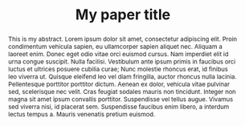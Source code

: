 ---
# --- METADATA ---
layout: pub # Do not change
tag: research # Do not change
permalink: /publications/example # Paper URL; keep it concise, e.g., paper acronym
featured: false # If true, will be featured on home page
publication-date: 02-23 # MM-YY; for filtering purposes

# --- PAPER INFORMATION ---
title: My paper title
format-title: # This is helpful for long titles; will be broken down according to syntax for paper webpage; e.g., My very <br> long paper title
authors:
    - name: First Last
      institution: McGill University
      link: # Author's website; if none, put Google Scholar or LinkedIn
      joint-first: True # If true, will include a note for equal contribution
      mgl-member: True # Set to true if author is a member of the MGL; will underline authors in formatting to highlight contrib
      internship: True # If true, will include internship-note (see below)

    - name: First Last
      institution: Massachussets Institute of Technology
      link: #
      joint-first: True

    - name: First Last
      institution: Princeton University
      link: https://www.princeton.edu/

    - name: Derek Nowrouzezahrai
      institution: McGill University
      link: https://www.cim.mcgill.ca/~derek/
      mgl-member: True

journal: Journal name
journal-note: Journal note # e.g., SIGGRAPH Asia; leave empty if none
volume: # Leave empty if not provided by publisher
number:
article-no:
doi: XXX.XXX
month: Month
year: 2023

# --- CONFERENCE INFORMATION & NOTES ---
location:
  city: Los Angeles
  country: USA # Country; look up https://icons8.com/icon/set/flags/color (Flags of countries) for correct spelling; it will include a country icon
  continent: Americas # For America, write "Americas"; if remote, write "Remote"

# --- NOTES ---
spotlight-note: Spotlight # e.g., Poster, Oral, Spotlight
internship-note: Work done during an internship at Company Y <i class="bi bi-nvidia"></i> # Mention internship work, if paper was done in collaboration with industry; check https://icons.getbootstrap.com/ for possible icons
award-note: Best Paper Award # Include paper award, if it exists

# --- THUMBNAIL, TEASER & ABSTRACT ---
thumbnail: http://placehold.it/400x400 # Paper thumbnail; must be square dimension; named /assets/YYYY-author-acronym/acronym-thumb.png
teaser: http://placehold.it/1200x400 # Paper teaser; any dimensions; named /assets/YYYY-author-acronym/acronym-teaser.png; optional
teaser-caption: |
  This is a caption for the teaser. Lorem ipsum dolor sit amet, consectetur adipiscing elit. Proin condimentum vehicula sapien, eu ullamcorper sapien aliquet nec. Aliquam a laoreet enim. Donec eget odio vitae orci euismod cursus. Nam imperdiet elit id urna congue suscipit. Nulla facilisi. 
abstract: |
  This is my abstract. Lorem ipsum dolor sit amet, consectetur adipiscing elit. Proin condimentum vehicula sapien, eu ullamcorper sapien aliquet nec. Aliquam a laoreet enim. Donec eget odio vitae orci euismod cursus. Nam imperdiet elit id urna congue suscipit. Nulla facilisi. Vestibulum ante ipsum primis in faucibus orci luctus et ultrices posuere cubilia curae; Nunc molestie rhoncus erat, id finibus leo viverra ut. Quisque eleifend leo vel diam fringilla, auctor rhoncus nulla lacinia. Pellentesque porttitor porttitor dictum. Aenean ex dolor, vehicula vitae pulvinar sed, scelerisque nec velit. Cras feugiat sodales mauris non tincidunt. Integer non magna sit amet ipsum convallis porttitor. Suspendisse vel tellus augue. Vivamus sed viverra nisi, id placerat sem. Suspendisse faucibus enim libero, a interdum lectus tempus a. Mauris venenatis pretium euismod.
acknowledgements: |
  These are acknowledgements. Pellentesque porttitor porttitor dictum. Aenean ex dolor, vehicula vitae pulvinar sed, scelerisque nec velit. Cras feugiat sodales mauris non tincidunt. Integer non magna sit amet ipsum convallis porttitor. Suspendisse vel tellus augue. Vivamus sed viverra nisi, id placerat sem. Suspendisse faucibus enim libero, a interdum lectus tempus a. Mauris venenatis pretium euismod.

# --- DOWNLOADS & MEDIA ---
downloads:
  published: True # If false, webpage will exist without any download links; useful for preprints
  paper:
    - file: /assets/YYYY-author-acronym/acronym.pdf
      type: High-res
      size: XX.X MB # Specify paper size
    - file: /assets/YYYY-author-acronym/acronym-lowres.pdf
      type: Low-res
      size: XX.X MB # Specify paper size
  arxiv:
    url: https://arxiv.org/list/cs.GR/recent # Link to paper arXiv, if it exists
  main:
    url: https://my-paper.html # Link to author's paper website, if it exists
  publisher:
    url: https://dl.acm.org/doi/XXX.XXXX # Link to official paper website (e.g., ACM Digital Library)
  supplementary:
    - url: supplementary.pdf # Link supplementary
      type: PDF
      size: XX.X MB
    - url: supplementary.zip
      type: ZIP
      size: XX.X MB
    - url: webpage.html
      type: HTML
  slides:
    - file: slides.pdf 
      type: PDF
      size: XX.X MB
    - file: slides.ppt 
      type: Powerpoint
      size: XX.X MB
    - file: slides.key 
      type: Keynote
      size: XX.X MB
  videos: # Can be local file, or link to online video (e.g., YouTube)
    - url: video.mp4
      type: MP4
      size: XX.X MB
    - url: https://youtube.com
      type: Youtube
      size: # Leave empty
      venue: Colloquium # Mention location of video recording, e.g., if it's a talk 
  code:
    published: True # Only set to true if code has been released somewhere
    file: codebase.zip # If .zip, link here
    type: ZIP
    size: XX.X MB # Along with its size
    url: https://github.com/mgl/codebase # Link to GitHub repository

# --- BIBTEX CITATION ---
# Formatted BibTeX (ready to copy-paste into .bib); only include relevant info (no abstract, city, etc.); see example below
tex: |
  @article{riouxlavoie2022mcfluid,
      author = {Rioux-Lavoie, Damien and Sugimoto, Ryusuke and \"{O}zdemir, T\"{u}may and Shimada, Naoharu H. and 
                Batty, Christopher and Nowrouzezahrai, Derek and Hachisuka, Toshiya},
      title = {A Monte Carlo Method for Fluid Simulation},
      journal = {ACM Transactions on Graphics},
      volume = {41},
      number = {6},
      year = {2022},
      month = dec
  }
---